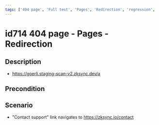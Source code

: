 ```yaml
---
tags: ['404 page', 'Full test', 'Pages', 'Redirection', 'regression', 'ZKF-3228', 'Active']
---
```


# id714 404 page - Pages - Redirection

## Description
  - https://goerli.staging-scan-v2.zksync.dev/a

## Precondition


## Scenario
- "Contact support" link navigates to https://zksync.io/contact
